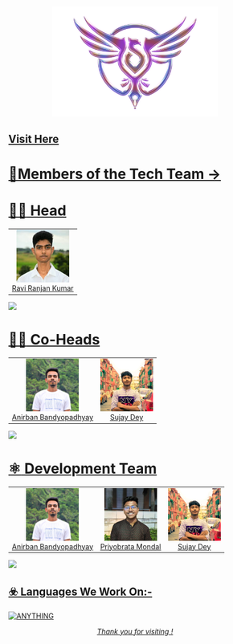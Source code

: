 

<div align=center>

<br>


<img height=220 src="/images/newlogo.png" alt="Samarth logo">

<br>

  
  
</div>

<!--  [Visit Here!](https://www.samarthtmsl.live/) -->
<h2 align="centre" > <a href="https://www.samarthtmsl.vercel.app/"> Visit Here</h2>
  
# 💫Members of the Tech Team ->


# :man_technologist: Head
<table><tbody><tr>

<td align="center"><a href="https://github.com/iam-ravi-12" target="_blank" rel="nofollow"><img src="./images/RaviRanjan.jpg" width="105" alt="@Ravi Ranjan" style="max-width:100%;" width="85px;"><br/>Ravi Ranjan Kumar </a> </td>

</table>

 ![](https://www.animatedimages.org/data/media/562/animated-line-image-0381.gif)

# :man_technologist: Co-Heads
<table><tbody><tr>
  
   <td align="center"><a href="https://github.com/anirban12x" target="_blank" rel="nofollow"><img src="./images/Anirban.jpg" width="105" alt="@Anirban" style="max-width:100%;" width="85px;"><br/>Anirban Bandyopadhyay</a> </td>

   <td align="center"><a href="https://github.com/sujayx07" target="_blank" rel="nofollow"><img src="./images/SujayDey.jpeg" width="105" alt="@Sujay" style="max-width:100%;" width="85px;"><br/>Sujay Dey</a> </td>

</table>

  ![](https://www.animatedimages.org/data/media/562/animated-line-image-0381.gif)
# :atom_symbol: Development Team
<table><tbody><tr>
  
  <td align="center"><a href="https://github.com/anirban12x" target="_blank" rel="nofollow"><img src="./images/Anirban.jpg" width="105" alt="@Anirban" style="max-width:100%;" width="85px;"><br/>Anirban Bandyopadhyay</a> </td>

  <td align="center"><a href="https://github.com/darkhorse404" target="_blank" rel="nofollow"><img src="./images/Priyobrata.jpg" width="105" alt="@Priyobrata" style="max-width:100%;" width="85px;"><br/>Priyobrata Mondal</a> </td>

   <td align="center"><a href="https://github.com/sujayx07" target="_blank" rel="nofollow"><img src="./images/SujayDey.jpeg" width="105" alt="@Sujay" style="max-width:100%;" width="85px;"><br/>Sujay Dey</a> </td>

 </tr></tbody></table>

 ![](https://www.animatedimages.org/data/media/562/animated-line-image-0381.gif)

<div align=left> 
  
## :biohazard: Languages We Work On:-
<p><img align="center" src="https://github-readme-stats-git-masterrstaa-rickstaa.vercel.app/api/top-langs?username=SamarthTech&langs_count=12&show_icons=true&theme=highcontrast&locale=en&layout=compact" alt="ANYTHING" /></p>

</div>
 <p align="center"><i> Thank you for visiting !</i></p>
